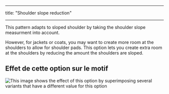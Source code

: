- - -
title: "Shoulder slope reduction"
- - -

This pattern adapts to sloped shoulder by taking the shoulder slope measurment into account.

However, for jackets or coats, you may want to create more room at the shoulders to allow for shoulder pads. This option lets you create extra room at the shoulders by reducing the amount the shoulders are sloped.

## Effet de cette option sur le motif

![This image shows the effect of this option by superimposing several variants that have a different value for this option](bent_shoulderslopereduction_sample.svg "Effect of this option on the pattern")
